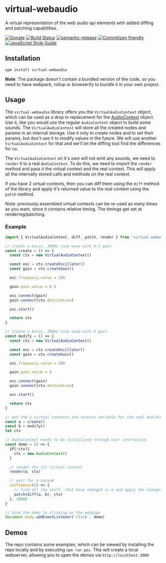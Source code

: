 # virtual-webaudio

A virtual representation of the web audio api elements with added diffing and patching capabilities.

[![Donate](https://img.shields.io/badge/Donate-PayPal-green.svg)](https://www.paypal.com/cgi-bin/webscr?cmd=_s-xclick&hosted_button_id=PXF8ZVL3KPQWE)
[![Build Status](https://travis-ci.org/the-monochord/virtual-webaudio.svg?branch=master)](https://travis-ci.org/the-monochord/virtual-webaudio)
[![semantic-release](https://img.shields.io/badge/%20%20%F0%9F%93%A6%F0%9F%9A%80-semantic--release-e10079.svg)](https://github.com/semantic-release/semantic-release)
[![Commitizen friendly](https://img.shields.io/badge/commitizen-friendly-brightgreen.svg)](http://commitizen.github.io/cz-cli/)
[![JavaScript Style Guide](https://img.shields.io/badge/code_style-standard-brightgreen.svg)](https://standardjs.com)

## Installation

`npm install virtual-webaudio`

**Note**: The package doesn't contain a bundled version of the code, so you need to have webpack, rollup or browserify to bundle it in your own project.

## Usage

The `virtual-webaudio` library offers you the `VirtualAudioContext` object, which can be used as a drop in replacement for the [AudioContext](https://developer.mozilla.org/en-US/docs/Web/API/AudioContext) object. Use it, like you would use the regular `AudioContext` object to build some sounds. The `VirtualAudioContext` will store all the created nodes and params in an internal storage. Use it only to create nodes and to set their params, but don't use it to modify values in the future. We will use another `VirtualAudioContext` for that and we'll let the diffing tool find the differences for us.

The `VirtualAudioContext` on it's own will not emit any sounds, we need to `render` it to a real `AudioContext`. To do this, we need to import the `render` method and pass it the virtual context and the real context. This will apply all the internally stored calls and methods on the real context.

If you have 2 virtual contexts, then you can diff them using the `diff` method of the library and apply it's returned value to the real context using the `patch` method.

Note: previously assembled virtual contexts can be re-used as many times as you want, since it contains relative timing. The timings get set at rendering/patching.

### Example

```javascript
import { VirtualAudioContext, diff, patch, render } from 'virtual-webaudio'

// create a basic, 300Hz sine wave with 0.5 gain
const create = () => {
  const ctx = new VirtualAudioContext()

  const osc = ctx.createOscillator()
  const gain = ctx.createGain()

  osc.frequency.value = 300

  gain.gain.value = 0.5

  osc.connect(gain)
  gain.connect(ctx.destination)

  osc.start()

  return ctx
}

// create a basic, 300Hz sine wave with 0 gain
const modify = () => {
  const ctx = new VirtualAudioContext()

  const osc = ctx.createOscillator()
  const gain = ctx.createGain()

  osc.frequency.value = 300

  gain.gain.value = 0

  osc.connect(gain)
  gain.connect(ctx.destination)

  osc.start()

  return ctx
}

// get the 2 virtual contexts and reserve variable for the real AudioContext
const a = create()
const b = modify()
let ctx

// AudioContext needs to be initialized through user interaction
const demo = () => {
  if(!ctx){
    ctx = new AudioContext()
  }

  // render the 1st virtual context
  render(a, ctx)

  // wait for a second
  setTimeout(() => {
    // find all the stuff, that have changed in b and apply the changes to the real context
    patch(diff(a, b), ctx)
  }, 1000)
}

// bind the demo to clicking on the webpage
document.body.addEventListener('click', demo)
```

## Demos

The repo contains some examples, which can be viewed by installing the repo locally and by executing `npm run poc`. This will create a local webserver, allowing you to open the demos via `http://localhost:3000`
